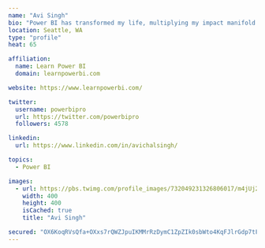 ```yaml
---
name: "Avi Singh"
bio: "Power BI has transformed my life, multiplying my impact manifold. Now I am on a mission to spread the word and share the knowledge"
location: Seattle, WA
type: "profile"
heat: 65

affiliation:
  name: Learn Power BI
  domain: learnpowerbi.com

website: https://www.learnpowerbi.com/

twitter:
  username: powerbipro
  url: https://twitter.com/powerbipro
  followers: 4578

linkedin:
  url: https://www.linkedin.com/in/avichalsingh/

topics:
  - Power BI

images:
  - url: https://pbs.twimg.com/profile_images/732049231326806017/m4jUj2Lu_400x400.jpg
    width: 400
    height: 400
    isCached: true
    title: "Avi Singh"

secured: "OX6KoqRVsQfa+OXxs7rQWZJpuIKMMrRzDymC1ZpZIk0sbWto4KqFJlrGdp7tFoqNcRGBZonlGNFf8Fw8KG2Sgz0BV0UJ9L/PZrRcqkt1G9Mhjykg0lYEmsJa3jFXdtd2rpSdsuhY09XEQMz0thRMxi+lcgSZ3JcfIpYew98MaJzrm6+Iu48z1ZWMGHBsgvdURXMjPUOOLUxQY5wbfw22ANcK+YLjtRwJOglaMD41mP5OvMht4YS3w487SIjtrYdJT8W5vPLaqurh2Et/zbTEteZThzqIufp1Ns+FPtUtWJ0mSUJXJhhqlwQSdOQUu+Ob3kHwLxrxIYMghUUvyGYsJpSsJAQFYHJnEJHWaDNqVC+AfFylz2wH6nNotadg95D/2GbaTMVdCkyVCRmr3dIi43+7wCxxLOf3ScecG5AJA6g=;MiUbEH9TxzgumOBn6aiblg=="
---
```



